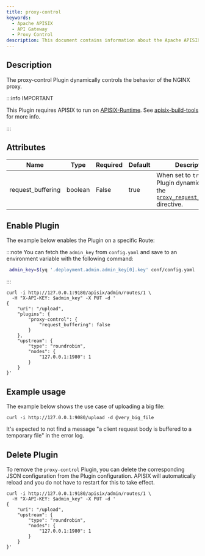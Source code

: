 ```yaml
---
title: proxy-control
keywords:
  - Apache APISIX
  - API Gateway
  - Proxy Control
description: This document contains information about the Apache APISIX proxy-control Plugin, you can use it to control the behavior of the NGINX proxy dynamically.
---
```


<!--
#
# Licensed to the Apache Software Foundation (ASF) under one or more
# contributor license agreements.  See the NOTICE file distributed with
# this work for additional information regarding copyright ownership.
# The ASF licenses this file to You under the Apache License, Version 2.0
# (the "License"); you may not use this file except in compliance with
# the License.  You may obtain a copy of the License at
#
#     http://www.apache.org/licenses/LICENSE-2.0
#
# Unless required by applicable law or agreed to in writing, software
# distributed under the License is distributed on an "AS IS" BASIS,
# WITHOUT WARRANTIES OR CONDITIONS OF ANY KIND, either express or implied.
# See the License for the specific language governing permissions and
# limitations under the License.
#
-->

## Description

The proxy-control Plugin dynamically controls the behavior of the NGINX proxy.

:::info IMPORTANT

This Plugin requires APISIX to run on [APISIX-Runtime](../FAQ.md#how-do-i-build-the-apisix-runtime-environment). See [apisix-build-tools](https://github.com/api7/apisix-build-tools) for more info.

:::

## Attributes

| Name              | Type    | Required | Default | Description                                                                                                                                                                 |
| ----------------- | ------- | -------- | ------- | --------------------------------------------------------------------------------------------------------------------------------------------------------------------------- |
| request_buffering | boolean | False    | true    | When set to `true`, the Plugin dynamically sets the [`proxy_request_buffering`](https://nginx.org/en/docs/http/ngx_http_proxy_module.html#proxy_request_buffering) directive. |

## Enable Plugin

The example below enables the Plugin on a specific Route:

:::note
You can fetch the `admin_key` from `config.yaml` and save to an environment variable with the following command:

```bash
 admin_key=$(yq '.deployment.admin.admin_key[0].key' conf/config.yaml | sed 's/"//g')
```

:::

```shell
curl -i http://127.0.0.1:9180/apisix/admin/routes/1 \
  -H "X-API-KEY: $admin_key" -X PUT -d '
{
    "uri": "/upload",
    "plugins": {
        "proxy-control": {
            "request_buffering": false
        }
    },
    "upstream": {
        "type": "roundrobin",
        "nodes": {
            "127.0.0.1:1980": 1
        }
    }
}'
```

## Example usage

The example below shows the use case of uploading a big file:

```shell
curl -i http://127.0.0.1:9080/upload -d @very_big_file
```

It's expected to not find a message "a client request body is buffered to a temporary file" in the error log.

## Delete Plugin

To remove the `proxy-control` Plugin, you can delete the corresponding JSON configuration from the Plugin configuration. APISIX will automatically reload and you do not have to restart for this to take effect.

```shell
curl -i http://127.0.0.1:9180/apisix/admin/routes/1 \
  -H "X-API-KEY: $admin_key" -X PUT -d '
{
    "uri": "/upload",
    "upstream": {
        "type": "roundrobin",
        "nodes": {
            "127.0.0.1:1980": 1
        }
    }
}'
```
